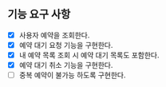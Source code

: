 ## 기능 요구 사항

- [x] 사용자 예약을 조회한다.
- [x] 예약 대기 요청 기능을 구현한다.
- [x] 내 예약 목록 조회 시 예약 대기 목록도 포함한다.
- [x] 예약 대기 취소 기능을 구현한다.
- [ ] 중복 예약이 불가능 하도록 구현한다.
